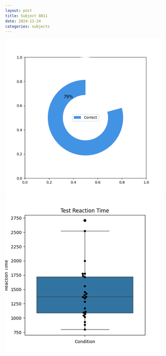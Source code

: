```yaml
---
layout: post
title: Subject 8011
date: 2024-12-24
categories: subjects
---
```


![](data/8011/run-13/8011_FN_acc_test.png)
![](data/8011/run-13/8011_FN_rt.png)
